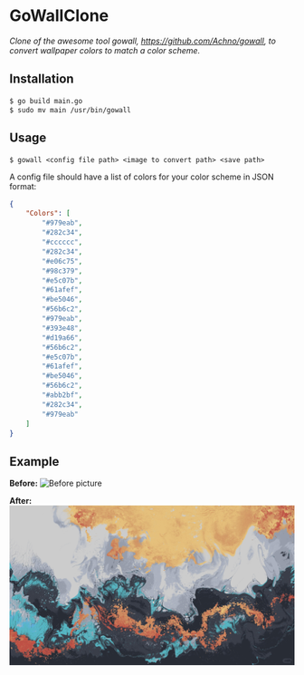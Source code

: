 # GoWallClone

*Clone of the awesome tool gowall, https://github.com/Achno/gowall, to convert wallpaper colors to match a color scheme.*

## Installation

```
$ go build main.go
$ sudo mv main /usr/bin/gowall
```

## Usage

```
$ gowall <config file path> <image to convert path> <save path>
```

A config file should have a list of colors for your color scheme in JSON format:

```JSON
{
    "Colors": [
        "#979eab",
        "#282c34",
        "#cccccc",
        "#282c34",
        "#e06c75",
        "#98c379",
        "#e5c07b",
        "#61afef",
        "#be5046",
        "#56b6c2",
        "#979eab",
        "#393e48",
        "#d19a66",
        "#56b6c2",
        "#e5c07b",
        "#61afef",
        "#be5046",
        "#56b6c2",
        "#abb2bf",
        "#282c34",
        "#979eab"
    ]
}
```

## Example

**Before:**
![Before picture](assets/Before.jpg)

**After:**
![After picture](assets/After.jpg)
